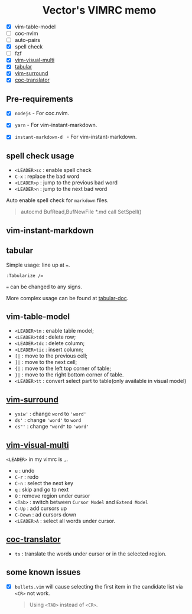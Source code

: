 <h1 align="center"> Vector's VIMRC memo </h1>

- [X] vim-table-model
- [ ] coc-nvim
- [ ] auto-pairs
- [X] spell check
- [ ] fzf
- [X] [vim-visual-multi](https://github.com/mg979/vim-visual-multi)
- [X] [tabular](https://github.com/godlygeek/tabular)
- [X] [vim-surround](https://github.com/tpope/vim-surround)
- [X] [coc-translator](https://github.com/voldikss/coc-translator)

## Pre-requirements

- [X] `nodejs` - For coc.nvim.
- [X] `yarn` - For vim-instant-markdown.
- [X] `instant-markdown-d ` - For vim-instant-markdown.


## spell check usage

- `<LEADER>sc` : enable spell check
- `C-x` : replace the bad word
- `<LEADER>p` : jump to the previous bad word
- `<LEADER>n` : jump to the next bad word

Auto enable spell check for `markdown` files.

>autocmd BufRead,BufNewFile *.md call SetSpell()


## vim-instant-markdown

## tabular


Simple usage: line up at `=`.

```text
:Tabularize /=
```
`=` can be changed to any signs.

More complex usage can be found at [tabular-doc](https://github.com/godlygeek/tabular/blob/master/doc/Tabular.txt).

## vim-table-model

- `<LEADER>tm` : enable table model;
- `<LEADER>tdd` : delete row;
- `<LEADER>tdc` : delete column;
- `<LEADER>tic` : insert column;
- `[|` : move to the previous cell;
- `]|` : move to the next cell;
- `{|` : move to the left top corner of table;
- `}|` : move to the right bottom corner of table.
- `<LEADER>tt` : convert select part to table(only available in visual model)


## [vim-surround](https://github.com/tpope/vim-surround)

- `ysiw'` : change `word` to `'word'`
- `ds'` : change `'word'` to `word`
- `cs"'` : change `"word"` to `'word'`

## [vim-visual-multi](https://github.com/mg979/vim-visual-multi)

`<LEADER>` in my vimrc is `,`.
- `u` : undo
- `C-r` : redo
- `C-n` : select the next key
- `q` : skip and go to next
- `Q` : remove region under cursor
- `<Tab>` : switch between `Cursor Model` and `Extend Model`
- `C-Up` : add cursors up
- `C-Down` : ad cursors down
- `<LEADER>A` : select all words under cursor.


## [coc-translator](https://github.com/voldikss/coc-translator)

- `ts` : translate the words under cursor or in the selected region.

## some known issues

- [X] `bullets.vim` will cause selecting the first item in the candidate list via `<CR>` not work.
    >Using `<TAB>` instead of `<CR>`.
